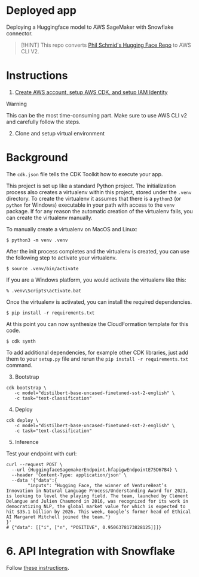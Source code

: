 # Deployed app

Deploying a Huggingface model to AWS SageMaker with Snowflake connector.

> [!HINT]
> This repo converts [Phil Schmid's Hugging Face Repo](https://github.com/huggingface/huggingface-sagemaker-snowflake-example) to AWS CLI V2.

# Instructions

1. [Create AWS account, setup AWS CDK, and setup IAM Identity](https://docs.aws.amazon.com/cdk/v2/guide/getting_started.html)

> [!WARNING]
> This can be the most time-consuming part. Make sure to use AWS CLI v2 and carefully follow the steps.

2. Clone and setup virtual environment

# Background

The `cdk.json` file tells the CDK Toolkit how to execute your app.

This project is set up like a standard Python project.  The initialization
process also creates a virtualenv within this project, stored under the `.venv`
directory.  To create the virtualenv it assumes that there is a `python3`
(or `python` for Windows) executable in your path with access to the `venv`
package. If for any reason the automatic creation of the virtualenv fails,
you can create the virtualenv manually.

To manually create a virtualenv on MacOS and Linux:

```
$ python3 -m venv .venv
```

After the init process completes and the virtualenv is created, you can use the following
step to activate your virtualenv.

```
$ source .venv/bin/activate
```

If you are a Windows platform, you would activate the virtualenv like this:

```
% .venv\Scripts\activate.bat
```

Once the virtualenv is activated, you can install the required dependencies.

```
$ pip install -r requirements.txt
```

At this point you can now synthesize the CloudFormation template for this code.

```
$ cdk synth
```

To add additional dependencies, for example other CDK libraries, just add
them to your `setup.py` file and rerun the `pip install -r requirements.txt`
command.

3. Bootstrap

```
cdk bootstrap \
   -c model="distilbert-base-uncased-finetuned-sst-2-english" \
   -c task="text-classification"
```

4. Deploy

```
cdk deploy \
   -c model="distilbert-base-uncased-finetuned-sst-2-english" \
   -c task="text-classification"
```

5. Inference

Test your endpoint with curl:

```
curl --request POST \
  --url {HuggingfaceSagemakerEndpoint.hfapigwEndpointE75D67B4} \
  --header 'Content-Type: application/json' \
  --data '{"data":{
        "inputs": "Hugging Face, the winner of VentureBeat’s Innovation in Natural Language Process/Understanding Award for 2021, is looking to level the playing field. The team, launched by Clément Delangue and Julien Chaumond in 2016, was recognized for its work in democratizing NLP, the global market value for which is expected to hit $35.1 billion by 2026. This week, Google’s former head of Ethical AI Margaret Mitchell joined the team."}
}'
# {"data": [["i", ["n", "POSITIVE", 0.9506378173828125]]]}
```

# 6. API Integration with Snowflake

Follow [these instructions](https://github.com/huggingface/huggingface-sagemaker-snowflake-example?tab=readme-ov-file#2-create-api-integration-in-snowflake).
